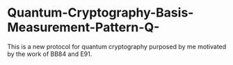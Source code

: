 # Quantum-Cryptography-Basis-Measurement-Pattern-Q-
This is a new protocol for quantum cryptography purposed by me motivated by the work of BB84 and E91.
